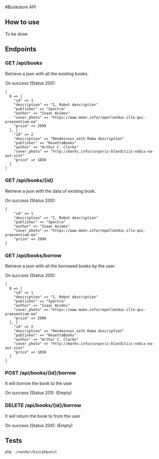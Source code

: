 #Bookstore API

## How to use
To be done

## Endpoints

### GET /api/books

Retrieve a json with all the existing books.

On success (Status 200):
```
[
  0 => [
    "id" => 1
    "description" => "I, Robot description"
    "publisher" => "Spectra"
    "author" => "Isaac Asimov"
    "cover_photo" => "https://www.moen.info/repellendus-illo-qui-praesentium-ea"
    "price" => 2999
  ], [
    "id" => 2
    "description" => "Rendezvous with Rama description"
    "publisher" => "RosettaBooks"
    "author" => "Arthur C. Clarke"
    "cover_photo" => "http://marks.info/corporis-blanditiis-nobis-ea-aut-sint"
    "price" => 1850
  ]
]
```

### GET /api/books/{id}

Retrieve a json with the data of existing book.

On success (Status 200):
```
[
    "id" => 1
    "description" => "I, Robot description"
    "publisher" => "Spectra"
    "author" => "Isaac Asimov"
    "cover_photo" => "https://www.moen.info/repellendus-illo-qui-praesentium-ea"
    "price" => 2999
]
```

### GET /api/books/borrow

Retrieve a json with all the borrowed books by the user.

On success (Status 200):
```
[
  0 => [
    "id" => 1
    "description" => "I, Robot description"
    "publisher" => "Spectra"
    "author" => "Isaac Asimov"
    "cover_photo" => "https://www.moen.info/repellendus-illo-qui-praesentium-ea"
    "price" => 2999
  ], [
    "id" => 2
    "description" => "Rendezvous with Rama description"
    "publisher" => "RosettaBooks"
    "author" => "Arthur C. Clarke"
    "cover_photo" => "http://marks.info/corporis-blanditiis-nobis-ea-aut-sint"
    "price" => 1850
  ]
]
```

### POST /api/books/{id}/borrow

It will borrow the book to the user

On success (Status 201):
(Empty)

### DELETE /api/books/{id}/borrow

It will return the book to from the user

On success (Status 204):
(Empty)

## Tests
`php ./vendor/bin/phpunit`
